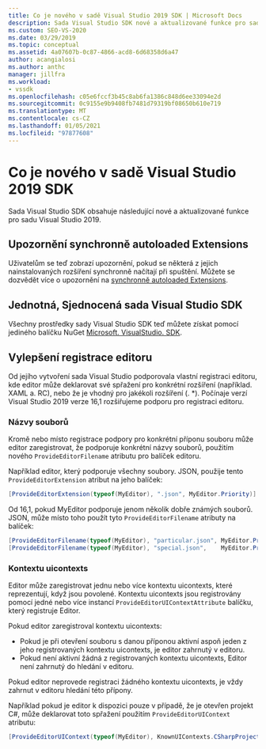 ```yaml
---
title: Co je nového v sadě Visual Studio 2019 SDK | Microsoft Docs
description: Sada Visual Studio SDK nové a aktualizované funkce pro sadu Visual Studio 2019, včetně vylepšení registrace editoru.
ms.custom: SEO-VS-2020
ms.date: 03/29/2019
ms.topic: conceptual
ms.assetid: 4a07607b-0c87-4866-acd8-6d68358d6a47
author: acangialosi
ms.author: anthc
manager: jillfra
ms.workload:
- vssdk
ms.openlocfilehash: c05e6fccf3b45c8ab6fa1386c848d6ee33094e2d
ms.sourcegitcommit: 0c9155e9b9408fb7481d79319bf08650b610e719
ms.translationtype: MT
ms.contentlocale: cs-CZ
ms.lasthandoff: 01/05/2021
ms.locfileid: "97877608"
---
```

# <a name="whats-new-in-the-visual-studio-2019-sdk"></a>Co je nového v sadě Visual Studio 2019 SDK

Sada Visual Studio SDK obsahuje následující nové a aktualizované funkce pro sadu Visual Studio 2019.

## <a name="synchronously-autoloaded-extensions-warning"></a>Upozornění synchronně autoloaded Extensions

Uživatelům se teď zobrazí upozornění, pokud se některá z jejich nainstalovaných rozšíření synchronně načítají při spuštění. Můžete se dozvědět více o upozornění na [synchronně autoloaded Extensions](synchronously-autoloaded-extensions.md).

## <a name="single-unified-visual-studio-sdk"></a>Jednotná, Sjednocená sada Visual Studio SDK

Všechny prostředky sady Visual Studio SDK teď můžete získat pomocí jediného balíčku NuGet [Microsoft. VisualStudio. SDK](https://www.nuget.org/packages/microsoft.visualstudio.sdk).

## <a name="editor-registration-enhancements"></a>Vylepšení registrace editoru

Od jejího vytvoření sada Visual Studio podporovala vlastní registraci editoru, kde editor může deklarovat své spřažení pro konkrétní rozšíření (například. XAML a. RC), nebo že je vhodný pro jakékoli rozšíření (. *). Počínaje verzí Visual Studio 2019 verze 16,1 rozšiřujeme podporu pro registraci editoru.

### <a name="filenames"></a>Názvy souborů

Kromě nebo místo registrace podpory pro konkrétní příponu souboru může editor zaregistrovat, že podporuje konkrétní názvy souborů, použitím nového `ProvideEditorFilename` atributu pro balíček editoru.

Například editor, který podporuje všechny soubory. JSON, použije tento `ProvideEditorExtension` atribut na jeho balíček:

```cs
[ProvideEditorExtension(typeof(MyEditor), ".json", MyEditor.Priority)]
```

Od 16,1, pokud MyEditor podporuje jenom několik dobře známých souborů. JSON, může místo toho použít tyto `ProvideEditorFilename` atributy na balíček:

```cs
[ProvideEditorFilename(typeof(MyEditor), "particular.json", MyEditor.Priority)]
[ProvideEditorFilename(typeof(MyEditor), "special.json",    MyEditor.Priority)]
```

### <a name="uicontexts"></a>Kontextu uicontexts

Editor může zaregistrovat jednu nebo více kontextu uicontexts, které reprezentují, když jsou povolené. Kontextu uicontexts jsou registrovány pomocí jedné nebo více instancí `ProvideEditorUIContextAttribute` balíčku, který registruje Editor.

Pokud editor zaregistroval kontextu uicontexts:

- Pokud je při otevření souboru s danou příponou aktivní aspoň jeden z jeho registrovaných kontextu uicontexts, je editor zahrnutý v editoru.
- Pokud není aktivní žádná z registrovaných kontextu uicontexts, Editor není zahrnutý do hledání v editoru.

Pokud editor neprovede registraci žádného kontextu uicontexts, je vždy zahrnut v editoru hledání této přípony.

Například pokud je editor k dispozici pouze v případě, že je otevřen projekt C#, může deklarovat toto spřažení použitím `ProvideEditorUIContext` atributu:

```cs
[ProvideEditorUIContext(typeof(MyEditor), KnownUIContexts.CSharpProjectContext)]
```
